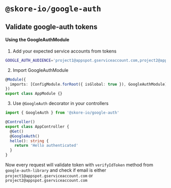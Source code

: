 # `@skore-io/google-auth`

## Validate google-auth tokens

#### Using the GoogleAuthModule

1. Add your expected service accounts from tokens

```sh
GOOGLE_AUTH_AUDIENCE='project1@appspot.gserviceaccount.com,project2@appspot.gserviceaccount.com'
```

2. Import GoogleAuthModule

```typescript
@Module({
  imports: [ConfigModule.forRoot({ isGlobal: true }), GoogleAuthModule],
})
export class AppModule {}
```

3. Use `@GoogleAuth` decorator in your controllers

```typescript
import { GoogleAuth } from '@skore-io/google-auth'

@Controller()
export class AppController {
  @Get()
  @GoogleAuth()
  hello(): string {
    return 'Hello authenticated'
  }
}
```

Now every request will validate token with `verifyIdToken` method from `google-auth-library`
and check if email is either `project1@appspot.gserviceaccount.com` or `project2@appspot.gserviceaccount.com`
